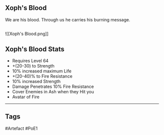 ## Xoph's Blood
We are his blood.
Through us he carries his burning message.
##
![[Xoph's Blood.png]]
## Xoph's Blood Stats
- Requires Level 64
- +(20-30) to Strength
- 10% increased maximum Life
- +(20-40)% to Fire Resistance
- 10% increased Strength
- Damage Penetrates 10% Fire Resistance
- Cover Enemies in Ash when they Hit you
- Avatar of Fire


---
## Tags
#Artefact
#PoE1